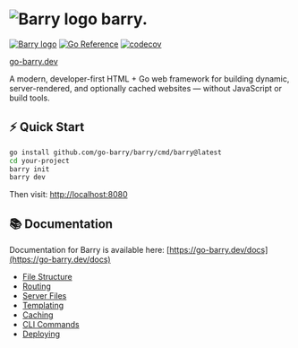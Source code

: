 # ![Barry logo](/logo.svg) barry.

<a href="https://go-barry.dev">![Barry logo](/header.jpg)</a>
[![Go Reference](https://pkg.go.dev/badge/github.com/go-barry/barry.svg)](https://pkg.go.dev/github.com/go-barry/barry) [![codecov](https://codecov.io/github/go-barry/barry/graph/badge.svg?token=A8UVSOR3TN)](https://codecov.io/github/go-barry/barry)


[go-barry.dev](https:///go-barry.dev)

A modern, developer-first HTML + Go web framework for building dynamic, server-rendered, and optionally cached websites — without JavaScript or build tools.

## ⚡ Quick Start

```bash
go install github.com/go-barry/barry/cmd/barry@latest
cd your-project
barry init
barry dev
```

Then visit: [http://localhost:8080](http://localhost:8080)

## 📚 Documentation

Documentation for Barry is available here: [https://go-barry.dev/docs](https://go-barry.dev/docs)

- [File Structure](https://go-barry.dev/docs/file-structure)
- [Routing](https://go-barry.dev/docs/routing)
- [Server Files](https://go-barry.dev/docs/server-files)
- [Templating](https://go-barry.dev/docs/templating)
- [Caching](https://go-barry.dev/docs/page-caching)
- [CLI Commands](https://go-barry.dev/docs/cli)
- [Deploying](https://go-barry.dev/docs/deploying)
